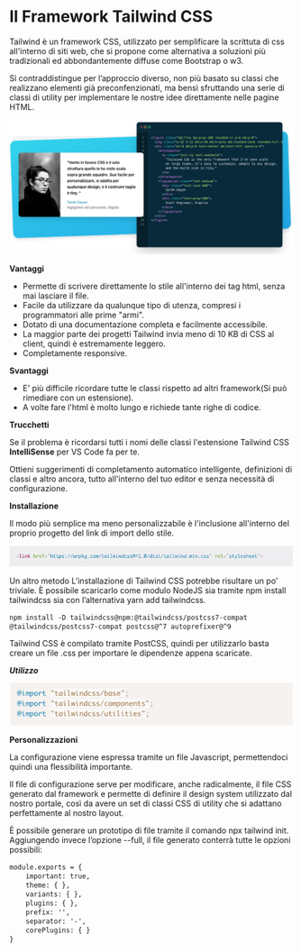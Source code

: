 # Il Framework Tailwind CSS

Tailwind è un framework CSS, utilizzato per semplificare la scrittuta di css all'interno di siti web, che si propone come alternativa a soluzioni più tradizionali ed abbondantemente diffuse come Bootstrap o w3.


Si contraddistingue per l’approccio diverso, non più basato su classi che realizzano elementi già preconfenzionati, ma bensì sfruttando una serie di classi di utility per implementare le nostre idee direttamente nelle pagine HTML.

![Migration](./immagini/img_0.png)



**Vantaggi**


- Permette di scrivere direttamente lo stile all'interno dei tag html, senza mai lasciare il file. 
- Facile da utilizzare da qualunque tipo di utenza, compresi i programmatori alle prime "armi".
- Dotato di una documentazione completa e facilmente accessibile.
- La maggior parte dei progetti Tailwind invia meno di 10 KB di CSS al client, quindi è estremamente leggero.
- Completamente responsive.

**Svantaggi**

- E' più difficile ricordare tutte le classi rispetto ad altri framework(Si può rimediare con un estensione).
- A volte fare l'html è molto lungo e richiede tante righe di codice.

**Trucchetti**


Se il problema è ricordarsi tutti i nomi delle classi l'estensione Tailwind CSS **IntelliSense** per VS Code fa per te.

Ottieni suggerimenti di completamento automatico intelligente, definizioni di classi e altro ancora, tutto all'interno del tuo editor e senza necessità di configurazione.


**Installazione**

Il modo più semplice ma meno personalizzabile è l'inclusione all'interno del proprio progetto del link di import dello stile.

![Migration](./immagini/img_4.png)


Un altro metodo L’installazione di Tailwind CSS potrebbe risultare un po’ triviale. È possibile scaricarlo come modulo NodeJS sia tramite npm install tailwindcss sia con l’alternativa yarn add tailwindcss.

    npm install -D tailwindcss@npm:@tailwindcss/postcss7-compat @tailwindcss/postcss7-compat postcss@^7 autoprefixer@^9

Tailwind CSS è compilato tramite PostCSS, quindi per utilizzarlo basta creare un file .css per importare le dipendenze appena scaricate.

   


***Utilizzo***

![Migration](./immagini/img_2.png)


**Personalizzazioni**

La configurazione viene espressa tramite un file Javascript, permettendoci quindi una flessibilità importante.

Il file di configurazione serve per modificare, anche radicalmente, il file CSS generato dal framework e permette di definire il design system utilizzato dal nostro portale, così da avere un set di classi CSS di utility che si adattano perfettamente al nostro layout.

È possibile generare un prototipo di file tramite il comando npx tailwind init. Aggiungendo invece l’opzione --full, il file generato conterrà tutte le opzioni possibili:

    module.exports = {
        important: true,
        theme: { },
        variants: { },
        plugins: { },
        prefix: '',
        separator: '-',
        corePlugins: { }
    }
